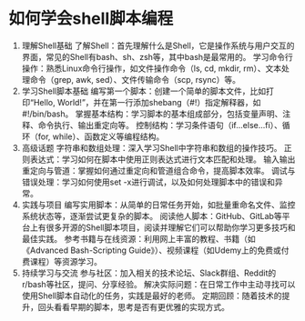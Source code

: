 # 如何学会shell脚本编程
1. 理解Shell基础
了解Shell：首先理解什么是Shell，它是操作系统与用户交互的界面，常见的Shell有bash、sh、zsh等，其中bash是最常用的。
学习命令行操作：熟悉Linux命令行操作，如文件操作命令（ls, cd, mkdir, rm）、文本处理命令（grep, awk, sed）、文件传输命令（scp, rsync）等。
2. 学习Shell脚本基础
编写第一个脚本：创建一个简单的脚本文件，比如打印“Hello, World!”，并在第一行添加shebang（#!）指定解释器，如#!/bin/bash。
掌握基本结构：学习脚本的基本组成部分，包括变量声明、注释、命令执行、输出重定向等。
控制结构：学习条件语句（if...else...fi）、循环（for, while）、函数定义等编程结构。
3. 高级话题
字符串和数组处理：深入学习Shell中字符串和数组的操作技巧。
正则表达式：学习如何在脚本中使用正则表达式进行文本匹配和处理。
输入输出重定向与管道：掌握如何通过重定向和管道组合命令，提高脚本效率。
调试与错误处理：学习如何使用set -x进行调试，以及如何处理脚本中的错误和异常。
4. 实践与项目
编写实用脚本：从简单的日常任务开始，如批量重命名文件、监控系统状态等，逐渐尝试更复杂的脚本。
阅读他人脚本：GitHub、GitLab等平台上有很多开源的Shell脚本项目，阅读并理解它们可以帮助你学习更多技巧和最佳实践。
参考书籍与在线资源：利用网上丰富的教程、书籍（如《Advanced Bash-Scripting Guide》）、视频课程（如Udemy上的免费或付费课程）等资源学习。
5. 持续学习与交流
参与社区：加入相关的技术论坛、Slack群组、Reddit的r/bash等社区，提问、分享经验。
解决实际问题：在日常工作中主动寻找可以使用Shell脚本自动化的任务，实践是最好的老师。
定期回顾：随着技术的提升，回头看看早期的脚本，思考是否有更优雅的实现方式。